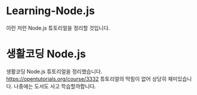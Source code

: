# Learning-Node.js
이런 저런 Node.js 튜토리얼을 정리할 것입니다. 

# 생활코딩 Node.js
생활코딩 Node.js 튜토리얼을 정리했습니다.
https://opentutorials.org/course/3332
튜토리얼의 막힘이 없어 상당히 재미있습니다. 나중에는 도서도 사고 학습할까합니다.
